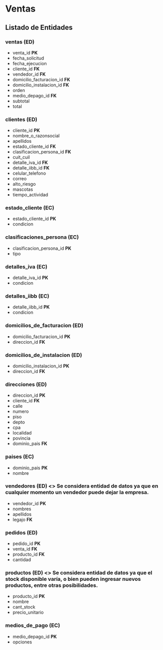 # Ventas

## Listado de Entidades

### ventas **(ED)**
- venta_id **PK**
- fecha_solicitud
- fecha_ejecucion
- cliente_id **FK**
- vendedor_id **FK**
- domicilio_facturacion_id **FK**
- domicilio_instalacion_id **FK**
- orden
- medio_depago_id **FK**
- subtotal
- total

### clientes **(ED)**
- cliente_id **PK**
- nombre_o_razonsocial
- apellidos
- estado_cliente_id **FK**
- clasificacion_persona_id **FK**
- cuit_cuil
- detalle_iva_id **FK**
- detalle_iibb_id **FK**
- celular_telefono
- correo
- alto_riesgo
- mascotas
- tiempo_actividad

### estado_cliente **(EC)**
- estado_cliente_id **PK**
- condicion


### clasificaciones_persona **(EC)**
- clasificacion_persona_id **PK**
- tipo


### detalles_iva **(EC)**
- detalle_iva_id **PK**
- condicion


### detalles_iibb **(EC)**
- detalle_iibb_id **PK**
- condicion

### domicilios_de_facturacion **(ED)**
- domicilio_facturacion_id **PK**
- direccion_id **FK**

### domicilios_de_instalacion **(ED)**
- domicilio_instalacion_id **PK**
- direccion_id **FK**

### direcciones **(ED)**
- direccion_id **PK**
- cliente_id **FK**
- calle
- numero
- piso
- depto
- cpa
- localidad
- povincia
- dominio_pais **FK**

### paises **(EC)**
- dominio_pais **PK**
- nombre

### vendedores **(ED)** <> Se considera entidad de datos ya que en cualquier momento un vendedor puede dejar la empresa.
- vendedor_id **PK**
- nombres
- apellidos
- legajo **FK**

### pedidos **(ED)**
- pedido_id **PK**
- venta_id **FK**
- producto_id **FK**
- cantidad

### productos **(ED)** <> Se considera entidad de datos ya que el stock disponible varía, o bien pueden ingresar nuevos productos, entre otras posibilidades.
- producto_id **PK**
- nombre
- cant_stock
- precio_unitario

### medios_de_pago **(EC)**
- medio_depago_id **PK**
- opciones
